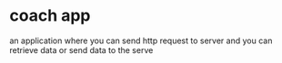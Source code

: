 # coach app
 an application where you can send http request to server and you can retrieve data or send data to the serve
